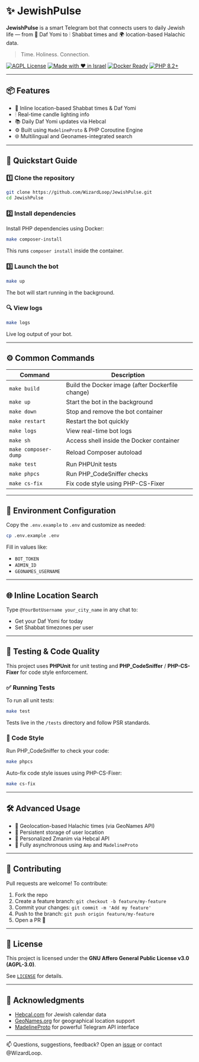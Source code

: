 # ✨ JewishPulse

**JewishPulse** is a smart Telegram bot that connects users to daily Jewish life — from 📜 Daf Yomi to 🕯 Shabbat times and 🌍 location-based Halachic data.

> Time. Holiness. Connection.

[![AGPL License](https://img.shields.io/badge/license-AGPL--3.0-blue.svg)](LICENSE)
[![Made with ❤️ in Israel](https://img.shields.io/badge/Made%20with-%E2%9D%A4%EF%B8%8F%20in%20Israel-blue)](https://github.com/WizardLoop/JewishPulse)
[![Docker Ready](https://img.shields.io/badge/docker-ready-blue.svg)](https://www.docker.com/)
[![PHP 8.2+](https://img.shields.io/badge/PHP-8.2%2B-blue)](https://www.php.net/)

---

## 📦 Features

- 📍 Inline location-based Shabbat times & Daf Yomi
- 🕯 Real-time candle lighting info
- 📚 Daily Daf Yomi updates via Hebcal
- ⚙️ Built using `MadelineProto` & PHP Coroutine Engine
- 🌐 Multilingual and Geonames-integrated search

---

## 🚀 Quickstart Guide

### 1️⃣ Clone the repository

```bash
git clone https://github.com/WizardLoop/JewishPulse.git
cd JewishPulse
```

### 2️⃣ Install dependencies

Install PHP dependencies using Docker:

```bash
make composer-install
```

This runs `composer install` inside the container.

### 3️⃣ Launch the bot

```bash
make up
```

The bot will start running in the background.

### 🔍 View logs

```bash
make logs
```

Live log output of your bot.

---

## ⚙️ Common Commands

| Command              | Description                                  |
|----------------------|----------------------------------------------|
| `make build`         | Build the Docker image (after Dockerfile change) |
| `make up`            | Start the bot in the background              |
| `make down`          | Stop and remove the bot container            |
| `make restart`       | Restart the bot quickly                      |
| `make logs`          | View real-time bot logs                      |
| `make sh`            | Access shell inside the Docker container     |
| `make composer-dump` | Reload Composer autoload                     |
| `make test`          | Run PHPUnit tests                            |
| `make phpcs`         | Run PHP_CodeSniffer checks                   |
| `make cs-fix`        | Fix code style using PHP-CS-Fixer            |

---

## 🔐 Environment Configuration

Copy the `.env.example` to `.env` and customize as needed:

```bash
cp .env.example .env
```

Fill in values like:

- `BOT_TOKEN`
- `ADMIN_ID`
- `GEONAMES_USERNAME`

---

## 🌐 Inline Location Search

Type `@YourBotUsername your_city_name` in any chat to:

- Get your Daf Yomi for today
- Set Shabbat timezones per user

---

## 🧪 Testing & Code Quality

This project uses **PHPUnit** for unit testing and **PHP_CodeSniffer** / **PHP-CS-Fixer** for code style enforcement.

### ✅ Running Tests

To run all unit tests:

```bash
make test
```

Tests live in the `/tests` directory and follow PSR standards.

### 🎨 Code Style

Run PHP_CodeSniffer to check your code:

```bash
make phpcs
```

Auto-fix code style issues using PHP-CS-Fixer:

```bash
make cs-fix
```

---

## 🛠 Advanced Usage

- 📡 Geolocation-based Halachic times (via GeoNames API)
- 🔄 Persistent storage of user location
- 🕍 Personalized Zmanim via Hebcal API
- 🧪 Fully asynchronous using `Amp` and `MadelineProto`

---

## 🤝 Contributing

Pull requests are welcome! To contribute:

1. Fork the repo
2. Create a feature branch: `git checkout -b feature/my-feature`
3. Commit your changes: `git commit -m 'Add my feature'`
4. Push to the branch: `git push origin feature/my-feature`
5. Open a PR 🙌

---

## 📄 License

This project is licensed under the **GNU Affero General Public License v3.0 (AGPL-3.0)**.

See [`LICENSE`](LICENSE) for details.

---

## 🙏 Acknowledgments

- [Hebcal.com](https://www.hebcal.com/home/developer-apis) for Jewish calendar data
- [GeoNames.org](https://www.geonames.org/export/web-services.html) for geographical location support
- [MadelineProto](https://docs.madelineproto.xyz/) for powerful Telegram API interface

---

📫 Questions, suggestions, feedback? Open an [issue](https://github.com/WizardLoop/JewishPulse/issues) or contact @WizardLoop.
